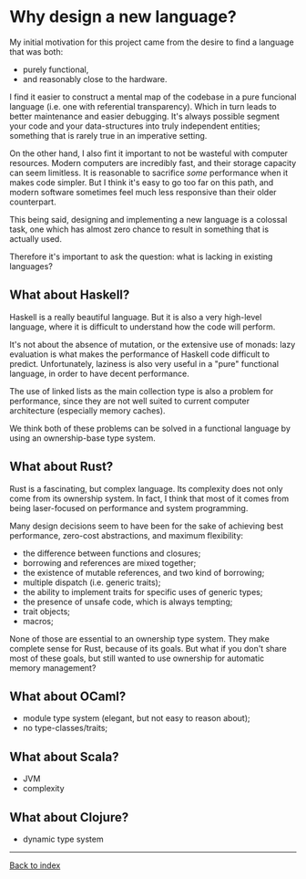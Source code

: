 # Why design a new language?

My initial motivation for this project came from the desire to find a language
that was both:

- purely functional,
- and reasonably close to the hardware.

I find it easier to construct a mental map of the codebase in a pure funcional
language (i.e. one with referential transparency). Which in turn leads to
better maintenance and easier debugging. It's always possible segment your code
and your data-structures into truly independent entities; something that is
rarely true in an imperative setting.

On the other hand, I also fint it important to not be wasteful with computer
resources. Modern computers are incredibly fast, and their storage capacity can
seem limitless. It is reasonable to sacrifice *some* performance when it makes
code simpler. But I think it's easy to go too far on this path, and modern
software sometimes feel much less responsive than their older counterpart.

This being said, designing and implementing a new language is a colossal task,
one which has almost zero chance to result in something that is actually used.

Therefore it's important to ask the question: what is lacking in existing
languages?

## What about Haskell?

Haskell is a really beautiful language. But it is also a very high-level
language, where it is difficult to understand how the code will perform.

It's not about the absence of mutation, or the extensive use of monads: lazy
evaluation is what makes the performance of Haskell code difficult to predict.
Unfortunately, laziness is also very useful in a "pure" functional language, in
order to have decent performance.

The use of linked lists as the main collection type is also a problem for
performance, since they are not well suited to current computer architecture
(especially memory caches).

We think both of these problems can be solved in a functional language by using
an ownership-base type system.

## What about Rust?

Rust is a fascinating, but complex language. Its complexity does not only come
from its ownership system. In fact, I think that most of it comes from being
laser-focused on performance and system programming.

Many design decisions seem to have been for the sake of achieving best
performance, zero-cost abstractions, and maximum flexibility:

- the difference between functions and closures;
- borrowing and references are mixed together;
- the existence of mutable references, and two kind of borrowing;
- multiple dispatch (i.e. generic traits);
- the ability to implement traits for specific uses of generic types;
- the presence of unsafe code, which is always tempting;
- trait objects;
- macros;

None of those are essential to an ownership type system. They make complete
sense for Rust, because of its goals. But what if you don't share most of these
goals, but still wanted to use ownership for automatic memory management?

## What about OCaml?

- module type system (elegant, but not easy to reason about);
- no type-classes/traits;

## What about Scala?

- JVM
- complexity

## What about Clojure?

- dynamic type system

---
[Back to index](index.md)
